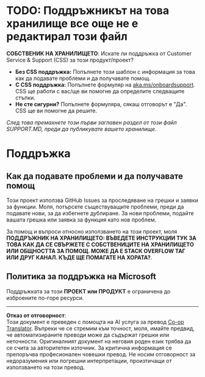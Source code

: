 <!--
CO_OP_TRANSLATOR_METADATA:
{
  "original_hash": "b7244261ee19497082edf33bcce64717",
  "translation_date": "2025-09-30T07:05:07+00:00",
  "source_file": "SUPPORT.md",
  "language_code": "bg"
}
-->
# TODO: Поддръжникът на това хранилище все още не е редактирал този файл

**СОБСТВЕНИК НА ХРАНИЛИЩЕТО**: Искате ли поддръжка от Customer Service & Support (CSS) за този продукт/проект?

- **Без CSS поддръжка:** Попълнете този шаблон с информация за това как да подавате проблеми и да получавате помощ.
- **С CSS поддръжка:** Попълнете формуляр на [aka.ms/onboardsupport](https://aka.ms/onboardsupport). CSS ще работи с вас/ще ви помогне да определите следващите стъпки.
- **Не сте сигурни?** Попълнете формуляра, сякаш отговорът е "Да". CSS ще ви помогне да решите.

*След това премахнете този първи заглавен раздел от този файл SUPPORT.MD, преди да публикувате вашето хранилище.*

# Поддръжка

## Как да подавате проблеми и да получавате помощ  

Този проект използва GitHub Issues за проследяване на грешки и заявки за функции. Моля, потърсете съществуващите 
проблеми, преди да подавате нови, за да избегнете дублиране. За нови проблеми, подайте вашата грешка или 
заявка за функция като нов проблем.

За помощ и въпроси относно използването на този проект, моля **ПОДДРЪЖНИК НА ХРАНИЛИЩЕТО: ВЪВЕДЕТЕ ИНСТРУКЦИИ ТУК 
ЗА ТОВА КАК ДА СЕ СВЪРЖЕТЕ С СОБСТВЕНИЦИТЕ НА ХРАНИЛИЩЕТО ИЛИ ОБЩНОСТТА ЗА ПОМОЩ. МОЖЕ ДА Е STACK OVERFLOW ТАГ ИЛИ ДРУГ
КАНАЛ. КЪДЕ ЩЕ ПОМАГАТЕ НА ХОРАТА?**.

## Политика за поддръжка на Microsoft  

Поддръжката за този **ПРОЕКТ или ПРОДУКТ** е ограничена до изброените по-горе ресурси.

---

**Отказ от отговорност**:  
Този документ е преведен с помощта на AI услуга за превод [Co-op Translator](https://github.com/Azure/co-op-translator). Въпреки че се стремим към точност, моля, имайте предвид, че автоматизираните преводи може да съдържат грешки или неточности. Оригиналният документ на неговия роден език трябва да се счита за авторитетен източник. За критична информация се препоръчва професионален човешки превод. Не носим отговорност за недоразумения или погрешни интерпретации, произтичащи от използването на този превод.